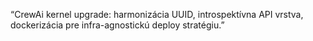 “CrewAi kernel upgrade: harmonizácia UUID, introspektívna API vrstva, dockerizácia pre infra-agnostickú deploy stratégiu.”